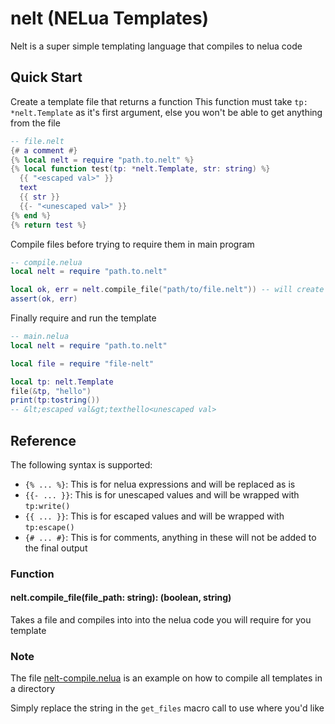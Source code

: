 # nelt (NELua Templates)

Nelt is a super simple templating language that compiles to nelua code

## Quick Start

Create a template file that returns a function
This function must take `tp: *nelt.Template` as it's first argument, else you won't be able to get anything from the file

```lua
-- file.nelt
{# a comment #}
{% local nelt = require "path.to.nelt" %}
{% local function test(tp: *nelt.Template, str: string) %}
  {{ "<escaped val>" }}
  text
  {{ str }}
  {{- "<unescaped val>" }}
{% end %}
{% return test %}
```

Compile files before trying to require them in main program

```lua
-- compile.nelua
local nelt = require "path.to.nelt"

local ok, err = nelt.compile_file("path/to/file.nelt")) -- will create a file called `file-nelt.nelua` in the same directory as the file
assert(ok, err)
```

Finally require and run the template

```lua
-- main.nelua
local nelt = require "path.to.nelt"

local file = require "file-nelt"

local tp: nelt.Template
file(&tp, "hello")
print(tp:tostring())
-- &lt;escaped val&gt;texthello<unescaped val>
```

## Reference

The following syntax is supported:

- `{% ... %}`: This is for nelua expressions and will be replaced as is
- `{{- ... }}`: This is for unescaped values and will be wrapped with `tp:write()`
- `{{ ... }}`: This is for escaped values and will be wrapped with `tp:escape()`
- `{# ... #}`: This is for comments, anything in these will not be added to the final output


### Function

#### nelt.compile_file(file_path: string): (boolean, string)

Takes a file and compiles into into the nelua code you will require for you template

### Note

The file [nelt-compile.nelua](./nelt-compile.nelua) is an example on how to compile all templates in a directory

Simply replace the string in the `get_files` macro call to use where you'd like

